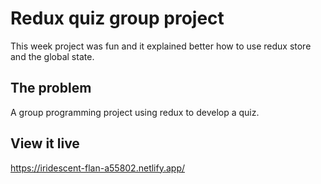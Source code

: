 # Redux quiz group project

This week project was fun and it explained better how to use redux store and the global state. 

## The problem

 A group programming project using redux to develop a quiz. 

## View it live

https://iridescent-flan-a55802.netlify.app/
